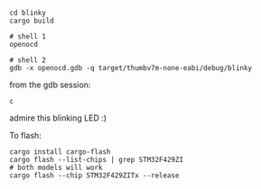 
```
cd blinky
cargo build

# shell 1
openocd

# shell 2
gdb -x openocd.gdb -q target/thumbv7m-none-eabi/debug/blinky
```

from the gdb session:
```
c
```
admire this blinking LED :)

To flash:
```
cargo install cargo-flash
cargo flash --list-chips | grep STM32F429ZI
# both models will work
cargo flash --chip STM32F429ZITx --release
```
